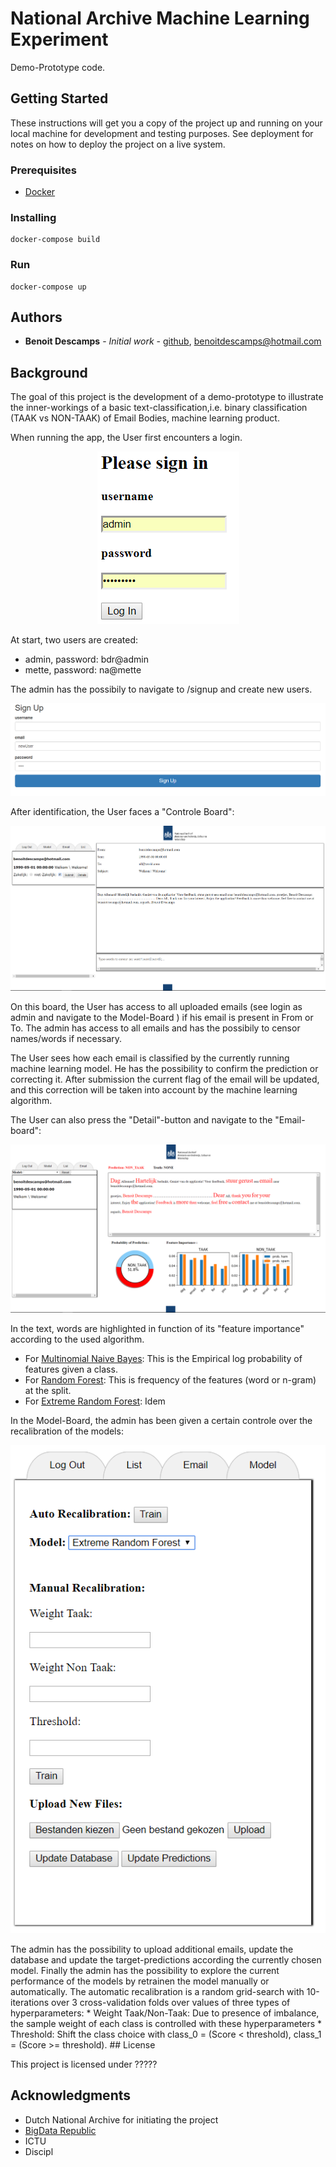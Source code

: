 # National Archive Machine Learning Experiment

Demo-Prototype code.

## Getting Started

These instructions will get you a copy of the project up and running on your local machine for development and testing purposes. See deployment for notes on how to deploy the project on a live system.

### Prerequisites

* [Docker](https://www.docker.com/)

### Installing


```
docker-compose build
```

### Run
```
docker-compose up
```
## Authors

* **Benoit Descamps** - *Initial work* - [github](https://github.com/benoitdescamps), benoitdescamps@hotmail.com

## Background
The goal of this project is the development of a demo-prototype to illustrate the inner-workings of a basic text-classification,i.e. binary classification (TAAK vs NON-TAAK) of Email Bodies,  machine learning product.

When running the app, the User first encounters a login.

<p align="center">
  <img src="/img/screenshotlogin.PNG"/>
</p>

At start, two users are created:
* admin, password: bdr@admin
* mette, password: na@mette

The admin has the possibily to navigate to /signup and create new users.
<p align="center">
  <img src="/img/screenshotSignup.PNG"/>
</p>

After identification, the User faces a "Controle Board":
<p align="center">
  <img src="/img/screenshot_main.PNG"/>
</p>

On this board, the User has access to all uploaded emails (see login as admin and navigate to the Model-Board ) if his email is present in From or To.
The admin has access to all emails and has the possibily to censor names/words if necessary.

The User sees how each email is classified by the currently running machine learning model. He has the possibility to confirm the prediction or correcting it. After submission the current flag of the email will be updated, and this correction will be taken into account by the machine learning algorithm.

The User can also press the  "Detail"-button and navigate to the "Email-board":

<p align="center">
  <img src="/img/screenshot_email.PNG"/>
</p>

In the text, words are highlighted in function of its "feature importance" according to the used algorithm.
* For [Multinomial Naive Bayes](http://scikit-learn.org/stable/modules/generated/sklearn.naive_bayes.MultinomialNB.html): This is the Empirical log probability of features given a class.
* For [Random Forest](http://scikit-learn.org/stable/modules/generated/sklearn.ensemble.RandomForestClassifier.html): This is frequency of the features (word or n-gram) at the split.
* For [Extreme Random Forest](http://scikit-learn.org/stable/modules/generated/sklearn.ensemble.ExtraTreesClassifier.html): Idem

In the Model-Board, the admin has been given a certain controle over the recalibration of the models:

<p align="center">
  <img src="/img/screenhost_admin.PNG"/>
</p>
The admin has the possibility to upload additional emails, update the database and update the target-predictions according the currently chosen model.
Finally the admin has the possibility to explore the current performance of the models by retrainen the model manually or automatically.
The automatic recalibration is a random grid-search with 10-iterations over 3 cross-validation folds over values of three types of hyperparameters: 
* Weight Taak/Non-Taak: Due to presence of imbalance, the sample weight of each class is controlled with these hyperparameters
* Threshold: Shift the class choice with class_0 = (Score < threshold), class_1 = (Score >= threshold).
## License

This project is licensed under ?????

## Acknowledgments

* Dutch National Archive for initiating the project
* [BigData Republic](https://www.bigdatarepublic.nl/)
* ICTU
* Discipl

